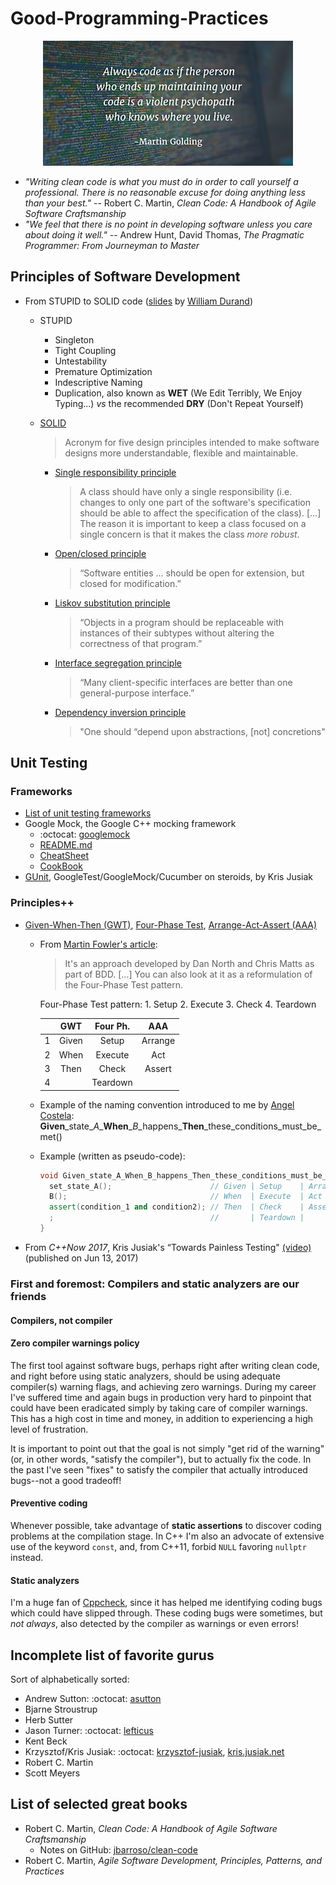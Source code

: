 # Good-Programming-Practices

<p align="center">
  <img src="images/always-code-as-if-the-guy-who-ends-up-maintaining--400x200.jpg?raw=true" alt="Martin Golding quote"/>
</p>

- _"Writing clean code is what you must do in order to call yourself a professional. There is no reasonable excuse for doing anything less than your best."_ -- Robert C. Martin, _Clean Code: A Handbook of Agile Software Craftsmanship_
- _"We feel that there is no point in developing software unless you care about doing it well."_ -- Andrew Hunt, David Thomas, _The Pragmatic Programmer: From Journeyman to Master_

## Principles of Software Development

- From STUPID to SOLID code ([slides](http://slides.williamdurand.fr/from-stupid-to-solid-code/#/) by [William Durand](http://williamdurand.fr/))
  - STUPID
    - Singleton
    - Tight Coupling
    - Untestability
    - Premature Optimization
    - Indescriptive Naming
    - Duplication, also known as __WET__ (We Edit Terribly, We Enjoy Typing...) _vs_ the recommended __DRY__ (Don't Repeat Yourself)
  - [SOLID](https://en.wikipedia.org/wiki/SOLID_(object-oriented_design))
    > Acronym for five design principles intended to make software designs more understandable, flexible and maintainable.

    - [Single responsibility principle](https://en.wikipedia.org/wiki/Single_responsibility_principle)
      > A class should have only a single responsibility (i.e. changes to only one part of the software's specification should be able to affect the specification of the class).
      > [...] The reason it is important to keep a class focused on a single concern is that it makes the class _more robust_.
    - [Open/closed principle](https://en.wikipedia.org/wiki/Open/closed_principle)
      > “Software entities ... should be open for extension, but closed for modification.”
    - [Liskov substitution principle](https://en.wikipedia.org/wiki/Liskov_substitution_principle)
      > “Objects in a program should be replaceable with instances of their subtypes without altering the correctness of that program.”
    - [Interface segregation principle](https://en.wikipedia.org/wiki/Interface_segregation_principle)
      > “Many client-specific interfaces are better than one general-purpose interface.”
    - [Dependency inversion principle](https://en.wikipedia.org/wiki/Dependency_inversion_principle)
      > "One should “depend upon abstractions, [not] concretions"

## Unit Testing

### Frameworks

- [List of unit testing frameworks](https://en.wikipedia.org/wiki/List_of_unit_testing_frameworks)
- Google Mock, the Google C++ mocking framework
  - :octocat: [googlemock](https://github.com/google/googletest/tree/master/googlemock)
  - [README.md](https://github.com/google/googletest/blob/master/googlemock/README.md)
  - [CheatSheet](https://github.com/google/googletest/blob/master/googlemock/docs/CheatSheet.md)
  - [CookBook](https://github.com/google/googletest/blob/master/googlemock/docs/CookBook.md)
- [GUnit](https://github.com/cpp-testing/GUnit), GoogleTest/GoogleMock/Cucumber on steroids, by Kris Jusiak

### Principles++

- [Given-When-Then (GWT)](https://en.m.wikipedia.org/wiki/Given-When-Then),
  [Four-Phase Test](http://xunitpatterns.com/Four%20Phase%20Test.html),
  [Arrange-Act-Assert (AAA)](http://wiki.c2.com/?ArrangeActAssert)

  - From [Martin Fowler's article](https://martinfowler.com/bliki/GivenWhenThen.html):
    >  It's an approach developed by Dan North and Chris Matts as part of BDD. [...] You can also look at it as a reformulation of the Four-Phase Test pattern.

    Four-Phase Test pattern: 1. Setup 2. Execute 3. Check 4. Teardown

    |   | GWT   | Four Ph. | AAA
    | - | :---: |:--------:| :-:
    | 1 | Given | Setup    | Arrange
    | 2 | When  | Execute  | Act
    | 3 | Then  | Check    | Assert
    | 4 |       | Teardown |

  - Example of the naming convention introduced to me by [Angel Costela](https://www.linkedin.com/in/angel-costela-sanmiguel-b84229a6/):  __Given__\_state\__A_\___When__\__B_\_happens\___Then__\_these\_conditions\_must\_be\_met\()

  - Example (written as pseudo-code):
    ```c++
    void Given_state_A_When_B_happens_Then_these_conditions_must_be_met() {
      set_state_A();                      // Given | Setup    | Arrange
      B();                                // When  | Execute  | Act
      assert(condition_1 and condition2); // Then  | Check    | Assert
      ;                                   //       | Teardown |
    }
    ```

- From _C++Now 2017_, Kris Jusiak's “Towards Painless Testing" [(video)](https://www.youtube.com/watch?v=NVrZjT5lW5o) (published on Jun 13, 2017)

### First and foremost: Compilers and static analyzers are our friends

#### Compilers, not compiler

#### Zero compiler warnings policy

The first tool against software bugs, perhaps right after writing clean code, and right before using static analyzers, should be using adequate compiler(s) warning flags, and achieving zero warnings. During my career I've suffered time and again bugs in production very hard to pinpoint that could have been eradicated simply by taking care of compiler warnings. This has a high cost in time and money, in addition to experiencing a high level of frustration.

It is important to point out that the goal is not simply "get rid of the warning" (or, in other words, "satisfy the compiler"), but to actually fix the code. In the past I've seen "fixes" to satisfy the compiler that actually introduced bugs--not a good tradeoff!

#### Preventive coding

Whenever possible, take advantage of __static assertions__ to discover coding problems at the compilation stage. In C++ I'm also an advocate of extensive use of the keyword `const`, and, from C++11, forbid `NULL` favoring `nullptr` instead.

#### Static analyzers

I'm a huge fan of [Cppcheck](http://cppcheck.sourceforge.net/), since it has helped me identifying coding bugs which could have slipped through. These coding bugs were sometimes, but _not always_, also detected by the compiler as warnings or even errors!

## Incomplete list of favorite gurus

Sort of alphabetically sorted:

- Andrew Sutton: :octocat: [asutton](https://github.com/asutton)
- Bjarne Stroustrup
- Herb Sutter
- Jason Turner: :octocat: [lefticus](https://github.com/lefticus)
- Kent Beck
- Krzysztof/Kris Jusiak: :octocat: [krzysztof-jusiak](https://github.com/krzysztof-jusiak), [kris.jusiak.net](http://kris.jusiak.net/)
- Robert C. Martin
- Scott Meyers

## List of selected great books

- Robert C. Martin, _Clean Code: A Handbook of Agile Software Craftsmanship_
  - Notes on GitHub: [jbarroso/clean-code](https://github.com/jbarroso/clean-code)
- Robert C. Martin, _Agile Software Development, Principles, Patterns, and Practices_
